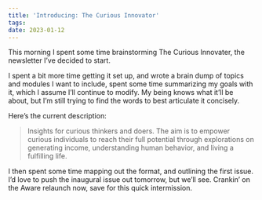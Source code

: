 ```yaml
---
title: 'Introducing: The Curious Innovator'
tags: 
date: 2023-01-12
---
```


This morning I spent some time brainstorming The Curious Innovater, the newsletter I’ve decided to start.

I spent a bit more time getting it set up, and wrote a brain dump of topics and modules I want to include, spent some time summarizing my goals with it, which I assume I’ll continue to modify. My being knows what it’ll be about, but I’m still trying to find the words to best articulate it concisely.

Here’s the current description:

> Insights for curious thinkers and doers.
> The aim is to empower curious individuals to reach their full potential through explorations on generating income, understanding human behavior, and living a fulfilling life.

I then spent some time mapping out the format, and outlining the first issue. I’d love to push the inaugural issue out tomorrow, but we’ll see. Crankin’ on the Aware relaunch now, save for this quick intermission.

